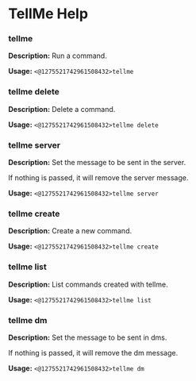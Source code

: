 # TellMe Help

### tellme

**Description:** Run a command.

**Usage:** `<@1275521742961508432>tellme`

### tellme delete

**Description:** Delete a command.

**Usage:** `<@1275521742961508432>tellme delete`

### tellme server

**Description:** Set the message to be sent in the server.

If nothing is passed, it will remove the server message.

**Usage:** `<@1275521742961508432>tellme server`

### tellme create

**Description:** Create a new command.

**Usage:** `<@1275521742961508432>tellme create`

### tellme list

**Description:** List commands created with tellme.

**Usage:** `<@1275521742961508432>tellme list`

### tellme dm

**Description:** Set the message to be sent in dms.

If nothing is passed, it will remove the dm message.

**Usage:** `<@1275521742961508432>tellme dm`

